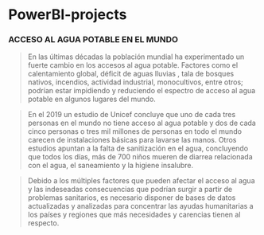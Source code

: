 # PowerBI-projects

### ACCESO AL AGUA POTABLE EN EL MUNDO ###

>En las últimas décadas la población mundial ha experimentado un fuerte cambio en los accesos al agua potable. Factores como el calentamiento global, déficit de aguas lluvias , tala de bosques nativos, incendios, actividad industrial, monocultivos, entre otros; podrían estar impidiendo y reduciendo el espectro de acceso al agua potable en algunos lugares del mundo.

>En el 2019 un estudio de Unicef concluye que uno de cada tres personas en el mundo no tiene acceso al agua potable y dos de cada cinco personas o tres mil millones de personas en todo el mundo carecen de instalaciones básicas para lavarse las manos. Otros estudios apuntan a la falta de sanitización en el agua, concluyendo que todos los días, más de 700 niños mueren de diarrea relacionada con el agua, el saneamiento y la higiene insalubre.

>Debido a los múltiples factores que pueden afectar el acceso al agua y las indeseadas consecuencias que podrían surgir a partir de problemas sanitarios, es necesario disponer de bases de datos actualizadas y analizadas para concentrar las ayudas humanitarias a los países y regiones que más necesidades y carencias tienen al respecto.

